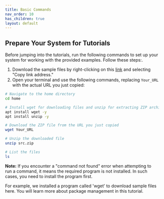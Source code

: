 ```yaml
---
title: Basic Commands
nav_order: 10
has_children: true
layout: default
---
```


## Prepare Your System for Tutorials

Before jumping into the tutorials, run the following commands to set up your system for working with the provided examples.
Follow these steps:.

1. Download the sample files by right-clicking on this [link](../src/files.zip) and selecting "Copy link address."
2. Open your terminal and use the following commands, replacing `Your_URL` with the actual URL you just copied:

```bash
# Navigate to the home directory
cd home

# Install wget for downloading files and unzip for extracting ZIP archives
apt install wget -y
apt install unzip -y

# Download the ZIP file from the URL you just copied
wget Your_URL

# Unzip the downloaded file
unzip src.zip

# List the files
ls
```

**Note:** If you encounter a "command not found" error when attempting to run a command, it means the required program is not installed. In such cases, you need to install the program first.

For example, we installed a program called 'wget' to download sample files here. You will learn more about package management in this tutorial.
